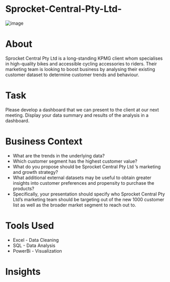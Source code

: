 # Sprocket-Central-Pty-Ltd-

![image](https://github.com/EseogheneOdumu/Sprocket-Central-Pty-Ltd-/assets/102369330/d35f50e3-e647-4388-bda9-6a2b39e0f393)

# About
Sprocket Central Pty Ltd is a long-standing KPMG client whom specialises in high-quality bikes and accessible cycling accessories to riders. Their marketing team is looking to boost business by analysing their existing customer dataset to determine customer trends and behaviour.

# Task
Please develop a dashboard that we can present to the client at our next meeting. Display your data summary and results of the analysis in a dashboard.

# Business Context
* What are the trends in the underlying data?
* Which customer segment has the highest customer value?
* What do you propose should be Sprocket Central Pty Ltd ’s marketing and growth strategy?
* What additional external datasets may be useful to obtain greater insights into customer preferences and propensity to purchase the products?
* Specifically, your presentation should specify who Sprocket Central Pty Ltd’s marketing team should be targeting out of the new 1000 customer list as well as the broader market segment to reach out to.

# Tools Used
* Excel - Data Cleaning
* SQL - Data Analysis
* PowerBi - Visualization

# Insights

